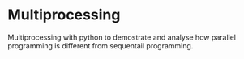 # Multiprocessing
Multiprocessing with python to demostrate and analyse how parallel programming is different from sequentail programming.
